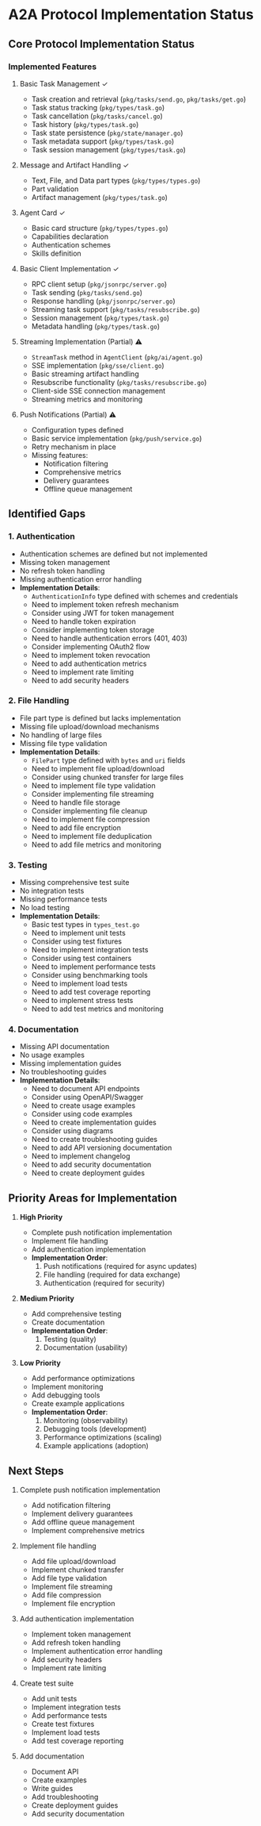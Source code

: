 # A2A Protocol Implementation Status

## Core Protocol Implementation Status

### Implemented Features

1. Basic Task Management ✓

   - Task creation and retrieval (`pkg/tasks/send.go`, `pkg/tasks/get.go`)
   - Task status tracking (`pkg/types/task.go`)
   - Task cancellation (`pkg/tasks/cancel.go`)
   - Task history (`pkg/types/task.go`)
   - Task state persistence (`pkg/state/manager.go`)
   - Task metadata support (`pkg/types/task.go`)
   - Task session management (`pkg/types/task.go`)

2. Message and Artifact Handling ✓

   - Text, File, and Data part types (`pkg/types/types.go`)
   - Part validation
   - Artifact management (`pkg/types/task.go`)

3. Agent Card ✓

   - Basic card structure (`pkg/types/types.go`)
   - Capabilities declaration
   - Authentication schemes
   - Skills definition

4. Basic Client Implementation ✓

   - RPC client setup (`pkg/jsonrpc/server.go`)
   - Task sending (`pkg/tasks/send.go`)
   - Response handling (`pkg/jsonrpc/server.go`)
   - Streaming task support (`pkg/tasks/resubscribe.go`)
   - Session management (`pkg/types/task.go`)
   - Metadata handling (`pkg/types/task.go`)

5. Streaming Implementation (Partial) ⚠️

   - `StreamTask` method in `AgentClient` (`pkg/ai/agent.go`)
   - SSE implementation (`pkg/sse/client.go`)
   - Basic streaming artifact handling
   - Resubscribe functionality (`pkg/tasks/resubscribe.go`)
   - Client-side SSE connection management
   - Streaming metrics and monitoring

6. Push Notifications (Partial) ⚠️
   - Configuration types defined
   - Basic service implementation (`pkg/push/service.go`)
   - Retry mechanism in place
   - Missing features:
     - Notification filtering
     - Comprehensive metrics
     - Delivery guarantees
     - Offline queue management

## Identified Gaps

### 1. Authentication

- Authentication schemes are defined but not implemented
- Missing token management
- No refresh token handling
- Missing authentication error handling
- **Implementation Details**:
  - `AuthenticationInfo` type defined with schemes and credentials
  - Need to implement token refresh mechanism
  - Consider using JWT for token management
  - Need to handle token expiration
  - Consider implementing token storage
  - Need to handle authentication errors (401, 403)
  - Consider implementing OAuth2 flow
  - Need to implement token revocation
  - Need to add authentication metrics
  - Need to implement rate limiting
  - Need to add security headers

### 2. File Handling

- File part type is defined but lacks implementation
- Missing file upload/download mechanisms
- No handling of large files
- Missing file type validation
- **Implementation Details**:
  - `FilePart` type defined with `bytes` and `uri` fields
  - Need to implement file upload/download
  - Consider using chunked transfer for large files
  - Need to implement file type validation
  - Consider implementing file streaming
  - Need to handle file storage
  - Consider implementing file cleanup
  - Need to implement file compression
  - Need to add file encryption
  - Need to implement file deduplication
  - Need to add file metrics and monitoring

### 3. Testing

- Missing comprehensive test suite
- No integration tests
- Missing performance tests
- No load testing
- **Implementation Details**:
  - Basic test types in `types_test.go`
  - Need to implement unit tests
  - Consider using test fixtures
  - Need to implement integration tests
  - Consider using test containers
  - Need to implement performance tests
  - Consider using benchmarking tools
  - Need to implement load tests
  - Need to add test coverage reporting
  - Need to implement stress tests
  - Need to add test metrics and monitoring

### 4. Documentation

- Missing API documentation
- No usage examples
- Missing implementation guides
- No troubleshooting guides
- **Implementation Details**:
  - Need to document API endpoints
  - Consider using OpenAPI/Swagger
  - Need to create usage examples
  - Consider using code examples
  - Need to create implementation guides
  - Consider using diagrams
  - Need to create troubleshooting guides
  - Need to add API versioning documentation
  - Need to implement changelog
  - Need to add security documentation
  - Need to create deployment guides

## Priority Areas for Implementation

1. **High Priority**

   - Complete push notification implementation
   - Implement file handling
   - Add authentication implementation
   - **Implementation Order**:
     1. Push notifications (required for async updates)
     2. File handling (required for data exchange)
     3. Authentication (required for security)

2. **Medium Priority**

   - Add comprehensive testing
   - Create documentation
   - **Implementation Order**:
     1. Testing (quality)
     2. Documentation (usability)

3. **Low Priority**
   - Add performance optimizations
   - Implement monitoring
   - Add debugging tools
   - Create example applications
   - **Implementation Order**:
     1. Monitoring (observability)
     2. Debugging tools (development)
     3. Performance optimizations (scaling)
     4. Example applications (adoption)

## Next Steps

1. Complete push notification implementation

   - Add notification filtering
   - Implement delivery guarantees
   - Add offline queue management
   - Implement comprehensive metrics

2. Implement file handling

   - Add file upload/download
   - Implement chunked transfer
   - Add file type validation
   - Implement file streaming
   - Add file compression
   - Implement file encryption

3. Add authentication implementation

   - Implement token management
   - Add refresh token handling
   - Implement authentication error handling
   - Add security headers
   - Implement rate limiting

4. Create test suite

   - Add unit tests
   - Implement integration tests
   - Add performance tests
   - Create test fixtures
   - Implement load tests
   - Add test coverage reporting

5. Add documentation
   - Document API
   - Create examples
   - Write guides
   - Add troubleshooting
   - Create deployment guides
   - Add security documentation
